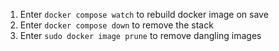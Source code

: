 1. Enter `docker compose watch` to rebuild docker image on save
2. Enter `docker compose down` to remove the stack
3. Enter `sudo docker image prune` to remove dangling images